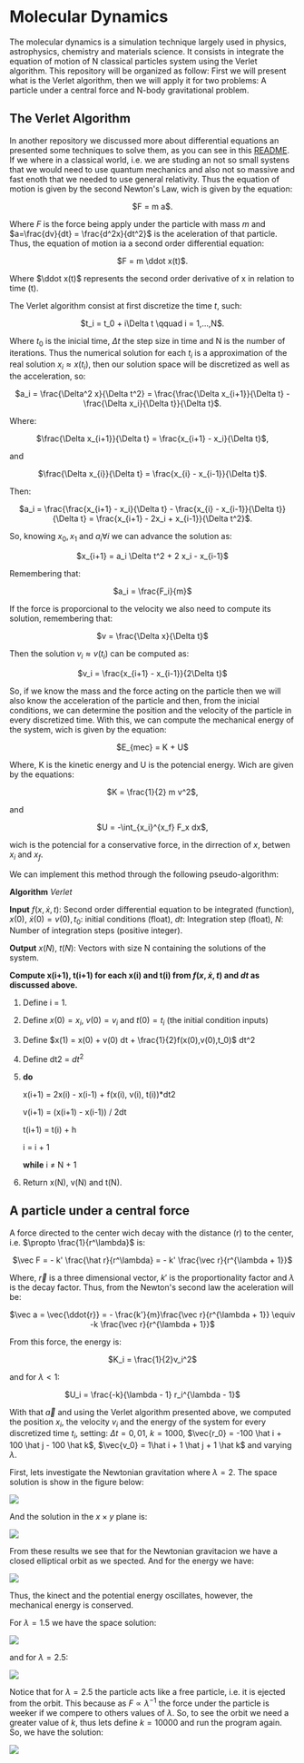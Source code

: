 # Molecular Dynamics

The molecular dynamics is a simulation technique largely used in physics, astrophysics, chemistry and materials science. It consists in integrate the equation of motion of N classical particles system using the Verlet algorithm. This repository will be organized as follow: First we will present what is the Verlet algorithm, then we will apply it for two problems: A particle under a central force and N-body gravitational problem.

## The Verlet Algorithm

In another repository we discussed more about differential equations an presented some techniques to solve them, as you can see in this [README](https://github.com/jescott07/solving-differential-equations/blob/main/README.md). If we where in a classical world, i.e. we are studing an not so small systens that we would need to use quantum mechanics and also not so massive and fast enoth that we needed to use general relativity. Thus the equation of motion is given by the second Newton's Law, wich is given by the equation:

<p align="center">
$F = m a$.
</p>

Where $F$ is the force being apply under the particle with mass $m$ and $a=\frac{dv}{dt} = \frac{d^2x}{dt^2}$ is the aceleration of that particle. Thus, the equation of motion ia a second order differential equation:

<p align="center">
$F = m \ddot x(t)$.
</p>

Where $\ddot x(t)$ represents the second order derivative of x in relation to time (t).

The Verlet algorithm consist at first discretize the time $t$, such:


<p align="center">
$t_i = t_0 + i\Delta t \qquad i = 1,...,N$.
</p>

Where $t_0$ is the inicial time, $\Delta t$ the step size in time and N is the number of iterations. Thus  the numerical solution for each $t_i$ is a approximation of the real solution $x_i \approx x(t_i)$, then our solution space will be discretized as well as the acceleration, so:

<p align="center">
$a_i = \frac{\Delta^2 x}{\Delta t^2} = \frac{\frac{\Delta x_{i+1}}{\Delta t} - \frac{\Delta x_i}{\Delta t}}{\Delta t}$.
</p>

Where:

<p align="center">
$\frac{\Delta x_{i+1}}{\Delta t} = \frac{x_{i+1} - x_i}{\Delta t}$,
</p>

and

<p align="center">
$\frac{\Delta x_{i}}{\Delta t} = \frac{x_{i} - x_{i-1}}{\Delta t}$.
</p>


Then:

<p align="center">
$a_i = \frac{\frac{x_{i+1} - x_i}{\Delta t} - \frac{x_{i} - x_{i-1}}{\Delta t}}{\Delta t} = \frac{x_{i+1} - 2x_i + x_{i-1}}{\Delta t^2}$.
</p>

So, knowing $x_0, x_1$ and $a_i \forall i$ we can advance the solution as:

<p align="center">
$x_{i+1} = a_i \Delta t^2 + 2 x_i - x_{i-1}$
</p>

Remembering that:

<p align="center">
$a_i = \frac{F_i}{m}$
</p>

If the force is proporcional to the velocity we also need to compute its solution, remembering that:

<p align="center">
$v = \frac{\Delta x}{\Delta t}$
</p>

Then the solution $v_i \approx v(t_i)$ can be computed as:

<p align="center">
$v_i = \frac{x_{i+1} - x_{i-1}}{2\Delta t}$
</p>

So, if we know the mass and the force acting on the particle then we will also know the acceleration of the particle and then, from the inicial conditions, we can determine the position and the velocity of the particle in every discretized time. With this, we can compute the mechanical energy of the system, wich is given by the equation:

<p align='center'>
$E_{mec} = K + U$
<p/>

Where, K is the kinetic energy and U is the potencial energy. Wich are given by the equations:

<p align='center'>
$K = \frac{1}{2} m v^2$,
<p/>

and

<p align='center'>
$U = -\int_{x_i}^{x_f} F_x dx$,
<p/>

wich is the potencial for a conservative force, in the dirrection of $x$, betwen $x_i$ and $x_f$.

We can implement this method through the following pseudo-algorithm:

**Algorithm** *Verlet*

**Input** $f(x, \dot x, t)$: Second order differential equation to be integrated (function), $x(0)$, $\dot x(0) = v(0), t_0$: initial conditions (float), $dt$: Integration step (float), $N$: Number of integration steps (positive integer).

**Output** $x(N)$, $t(N)$: Vectors with size N containing the solutions of the system.

**Compute x(i+1), t(i+1) for each x(i) and t(i) from $f(x, \dot x, t)$ and $dt$ as discussed above.**

1. Define i = 1.
2. Define $x(0) = x_i$, $v(0) = v_i$ and $t(0) = t_i$ (the initial condition inputs)
3. Define $x(1) = x(0) + v(0) dt + \frac{1}{2}f(x(0),v(0),t_0)$ dt^2
4. Define dt2 = $dt^2$
4. **do**

      x(i+1) = 2x(i) - x(i-1) + f(x(i), v(i), t(i))*dt2
      
      v(i+1) = (x(i+1) - x(i-1)) / 2dt
      
      t(i+1) = t(i) + h
      
      i = i + 1
      
    **while** i $\neq$ N + 1
    
 4. Return x(N), v(N) and t(N).

## A particle under a central force

A force directed to the center wich decay with the distance (r) to the center, i.e. $\propto \frac{1}{r^\lambda}$ is:

<p align='center'>
  $\vec F = - k' \frac{\hat r}{r^\lambda} = - k' \frac{\vec r}{r^{\lambda + 1}}$
</p>

Where, $\vec r$ is a three dimensional vector, $k'$ is the proportionality factor and $\lambda$ is the decay factor. Thus, from the Newton's second law the aceleration will be:

<p align='center'>
$\vec a = \vec{\ddot{r}} = - \frac{k'}{m}\frac{\vec r}{r^{\lambda + 1}} \equiv -k \frac{\vec r}{r^{\lambda + 1}}$
<p/>

From this force, the energy is:

<p align='center'>
$K_i = \frac{1}{2}v_i^2$
</p>

and for $\lambda < 1$:

<p align='center'>
$U_i = \frac{-k}{\lambda - 1} r_i^{\lambda - 1}$
</p>

With that $\vec{a}$ and using the Verlet algorithm presented above, we computed the position $x_i$, the velocity $v_i$ and the energy of the system for every discretized time $t_i$, setting: $\Delta t = 0,01$, $k = 1000$, $\vec{r_0} = -100 \hat i + 100 \hat j - 100 \hat k$, $\vec{v_0} = 1\hat i + 1 \hat j + 1 \hat k$ and varying $\lambda$.

First, lets investigate the Newtonian gravitation where $\lambda = 2$. The space solution is show in the figure below:

![](ex1/space_solution_lambda2.png)

And the solution in the $x \times y$ plane is:

![](ex1/x_times_y_plane_lambda2.png)

From these results we see that for the Newtonian gravitacion we have a closed elliptical orbit as we spected. And for the energy we have:

![](ex1/energy_lambda2.png)

Thus, the kinect and the potential energy oscillates, however, the mechanical energy is conserved.

For $\lambda = 1.5$ we have the space solution:

![](ex1/space_solution_lambda15.png)

and for $\lambda = 2.5$:

![](ex1/space_solution_lambda25.png)

Notice that for $\lambda = 2.5$ the particle acts like a free particle, i.e. it is ejected from the orbit. This because as $F \propto \lambda^{-1}$ the force under the particle is weeker if we compere to others values of $\lambda$. So, to see the orbit we need a greater value of $k$, thus lets define $k=10000$ and run the program again. So, we have the solution:

![](ex1/space_solution_lambda25_2.png)




